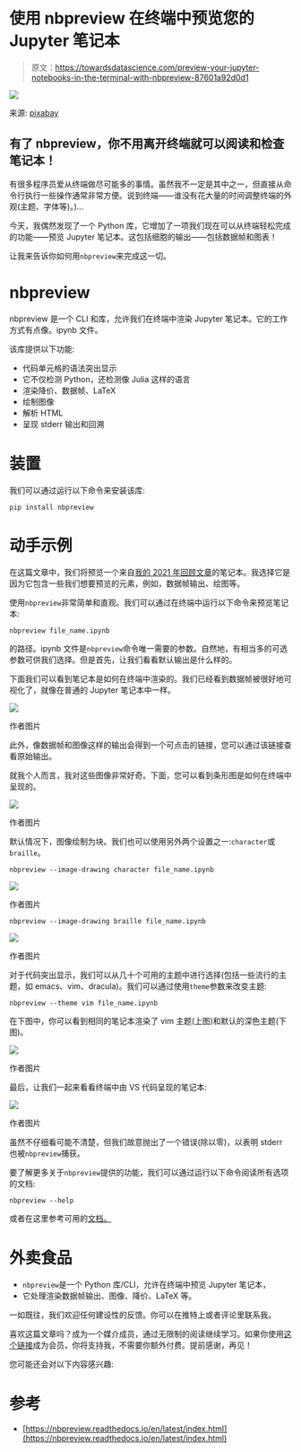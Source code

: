 # 使用 nbpreview 在终端中预览您的 Jupyter 笔记本

> 原文：<https://towardsdatascience.com/preview-your-jupyter-notebooks-in-the-terminal-with-nbpreview-87601a92d0d1>

![](img/fe0ec5c9bb3dbc1f841a777f5f3deef3.png)

来源: [pixabay](https://pixabay.com/pl/vectors/grzmotn%c4%85%c4%87-terminal-linux-uniksa-161382/)

## 有了 nbpreview，你不用离开终端就可以阅读和检查笔记本！

有很多程序员爱从终端做尽可能多的事情。虽然我不一定是其中之一，但直接从命令行执行一些操作通常非常方便。说到终端——谁没有花大量的时间调整终端的外观(主题、字体等)。)…

今天，我偶然发现了一个 Python 库，它增加了一项我们现在可以从终端轻松完成的功能——预览 Jupyter 笔记本。这包括细胞的输出——包括数据帧和图表！

让我来告诉你如何用`nbpreview`来完成这一切。

# nbpreview

nbpreview 是一个 CLI 和库，允许我们在终端中渲染 Jupyter 笔记本。它的工作方式有点像。ipynb 文件。

该库提供以下功能:

*   代码单元格的语法突出显示
*   它不仅检测 Python，还检测像 Julia 这样的语言
*   渲染降价、数据帧、LaTeX
*   绘制图像
*   解析 HTML
*   呈现 stderr 输出和回溯

# 装置

我们可以通过运行以下命令来安装该库:

```
pip install nbpreview
```

# 动手示例

在这篇文章中，我们将预览一个来自[我的 2021 年回顾文章](https://eryk-lewinson.medium.com/my-2021-medium-recap-650326b2832a)的笔记本。我选择它是因为它包含一些我们想要预览的元素，例如，数据帧输出、绘图等。

使用`nbpreview`非常简单和直观。我们可以通过在终端中运行以下命令来预览笔记本:

```
nbpreview file_name.ipynb
```

的路径。ipynb 文件是`nbpreview`命令唯一需要的参数。自然地，有相当多的可选参数可供我们选择。但是首先，让我们看看默认输出是什么样的。

下面我们可以看到笔记本是如何在终端中渲染的。我们已经看到数据帧被很好地可视化了，就像在普通的 Jupyter 笔记本中一样。

![](img/431d5a0b9554ebfcc40bb158e7f177ce.png)

作者图片

此外，像数据帧和图像这样的输出会得到一个可点击的链接，您可以通过该链接查看原始输出。

就我个人而言，我对这些图像非常好奇。下面，您可以看到条形图是如何在终端中呈现的。

![](img/2fd18fe007bbef5c2b310e09ebbd4ce9.png)

作者图片

默认情况下，图像绘制为块。我们也可以使用另外两个设置之一:`character`或`braille`。

```
nbpreview --image-drawing character file_name.ipynb
```

![](img/6a45e950f7dc60395ce3918152c4530e.png)

作者图片

```
nbpreview --image-drawing braille file_name.ipynb
```

![](img/1b73c8524aa03aab557abfcee5e9172f.png)

作者图片

对于代码突出显示，我们可以从几十个可用的主题中进行选择(包括一些流行的主题，如 emacs、vim、dracula)。我们可以通过使用`theme`参数来改变主题:

```
nbpreview --theme vim file_name.ipynb
```

在下图中，你可以看到相同的笔记本渲染了 vim 主题(上图)和默认的深色主题(下图)。

![](img/16aaa03459fdbf7cf30f8827cdc4e60f.png)

作者图片

最后，让我们一起来看看终端中由 VS 代码呈现的笔记本:

![](img/634e1ebb6df45fcfe4a3df320d81432f.png)

作者图片

虽然不仔细看可能不清楚，但我们故意抛出了一个错误(除以零)，以表明 stderr 也被`nbpreview`捕获。

要了解更多关于`nbpreview`提供的功能，我们可以通过运行以下命令阅读所有选项的文档:

```
nbpreview --help
```

或者在这里参考可用的[文档。](https://nbpreview.readthedocs.io/en/latest/usage.html)

# 外卖食品

*   `nbpreview`是一个 Python 库/CLI，允许在终端中预览 Jupyter 笔记本，
*   它处理渲染数据帧输出、图像、降价、LaTeX 等。

一如既往，我们欢迎任何建设性的反馈。你可以在推特上或者评论里联系我。

喜欢这篇文章吗？成为一个媒介成员，通过无限制的阅读继续学习。如果你使用[这个链接](https://eryk-lewinson.medium.com/membership)成为会员，你将支持我，不需要你额外付费。提前感谢，再见！

您可能还会对以下内容感兴趣:

[](/pur-the-easiest-way-to-keep-your-requirements-file-up-to-date-22d835279348)  [](/why-is-the-log-uniform-distribution-useful-for-hyperparameter-tuning-63c8d331698)  [](/a-simple-way-to-turn-your-plots-into-gifs-in-python-f6ea4435ed3c)  

# 参考

*   [https://nbpreview.readthedocs.io/en/latest/index.html](https://nbpreview.readthedocs.io/en/latest/index.html)